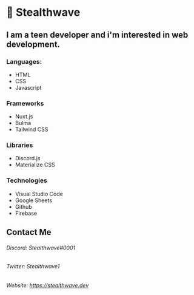# 🤠 Stealthwave

## I am a teen developer and i'm interested in web development. 

### Languages: 

- HTML
- CSS
- Javascript

### Frameworks

- Nuxt.js
- Bulma 
- Tailwind CSS


### Libraries

- Discord.js
- Materialize CSS

### Technologies

- Visual Studio Code
- Google Sheets
- Github 
- Firebase

## Contact Me

###### Discord: Stealthwave#0001
###### Twitter: Stealthwave1 
###### Website: https://stealthwave.dev


